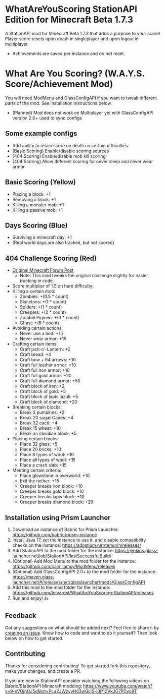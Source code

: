 # WhatAreYouScoring StationAPI Edition for Minecraft Beta 1.7.3

A StationAPI mod for Minecraft Beta 1.7.3 that adds a purpose to your score!
Player score resets upon death in singleplayer and upon logout in multiplayer.
* Achievements are saved per instance and do not reset.

# What Are You Scoring? (W.A.Y.S. Score/Achievement Mod)

You will need ModMenu and GlassConfigAPI if you want to tweak different parts of the mod. See installation instructions below.
* (Planned) Mod does not work on Multiplayer yet with GlassConfigAPI version 2.0+ used to sync configs

## Some example configs
* Add ability to retain score on death on certain difficulties
* (Basic Scoring) Enable/disable scoring sources
* (404 Scoring) Enable/disable mob kill scoring
* (404 Scoring) Allow different scoring for never sleep and never wear armor

## Basic Scoring (Yellow)
- Placing a block:              +1
- Removing a block:             +1
- Killing a monster mob:        +1
- Killing a passive mob:        +1

## Days Scoring (Blue)
- Surviving a minecraft day:    +1
- (Real world days are also tracked, but not scored)

## 404 Challenge Scoring (Red)
- [Original Minecraft Forum Post](https://www.minecraftforum.net/forums/minecraft-java-edition/seeds/298932-ironman-challenge-series-404)
  - Note: This mod tweaks the original challenge slightly for easier tracking in code.
- Score multiplier of 1.5 on hard difficulty:
- Killing a certain mob:
  - Zombies:                      +(0.5 * count)
  - Skeletons:                    +(1 * count)
  - Spiders:                      +(1 * count)
  - Creepers:                     +(2 * count)
  - Zombie Pigmen:                +(3 * count)
  - Ghast:                        +(6 * count)
- Avoiding certain actions:
  - Never use a bed:              +15
  - Never wear armor:             +15
- Crafting certain items:
  - Craft jack-o'-Lantern:        +2
  - Craft bread:                  +4
  - Craft bow + 64 arrows:        +10
  - Craft full leather armor:     +10
  - Craft full iron armor:        +10
  - Craft full gold armor:        +20
  - Craft full diamond armor:     +50
  - Craft block of iron:          +2
  - Craft block of gold:          +5
  - Craft block of lapis lazuli:  +5
  - Craft block of diamond:       +20
- Breaking certain blocks:
  - Break 3 pumpkins:             +2
  - Break 20 sugar Canes:         +4
  - Break 32 cacti:               +4
  - Break 15 wheat:               +10
  - Break an obsidian block:      +5
- Placing certain blocks:
  - Place 32 glass:               +5
  - Place 20 bricks:              +10
  - Place 8 types of wool:        +10
  - Place all types of wool:      +15
  - Place a crash slab:           +15
- Meeting certain criteria:
  - Place glowstone in overworld: +10
  - Exit the nether:              +15
  - Creeper breaks iron block:    +10
  - Creeper breaks gold block:    +10
  - Creeper breaks lapis block:   +10
  - Creeper breaks diamond block: +20

## Installation using Prism Launcher

1. Download an instance of Babric for Prism Launcher: https://github.com/babric/prism-instance
2. Install Java 17, set the instance to use it, and disable compatibility checks on the instance: https://adoptium.net/temurin/releases/
3. Add StationAPI to the mod folder for the instance: https://jenkins.glass-launcher.net/job/StationAPI/lastSuccessfulBuild/
4. (Optional) Add Mod Menu to the mod folder for the instance: https://github.com/calmilamsy/ModMenu/releases
5. (Optional) Add GlassConfigAPI 2.0+ to the mod folder for the instance: https://maven.glass-launcher.net/#/releases/net/glasslauncher/mods/GlassConfigAPI
6. Add this mod to the mod folder for the instance: https://github.com/telvarost/WhatAreYouScoring-StationAPI/releases
7. Run and enjoy! 👍

## Feedback

Got any suggestions on what should be added next? Feel free to share it by [creating an issue](https://github.com/telvarost/WhatAreYouScoring-StationAPI/issues/new). Know how to code and want to do it yourself? Then look below on how to get started.

## Contributing

Thanks for considering contributing! To get started fork this repository, make your changes, and create a PR. 

If you are new to StationAPI consider watching the following videos on Babric/StationAPI Minecraft modding: https://www.youtube.com/watch?v=9-sVGjnGJ5s&list=PLa2JWzyvH63wGcj5-i0P12VkJG7PDyo9T

